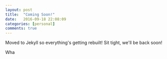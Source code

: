 ```yaml
---
layout: post
title:  "Coming Soon!"
date:   2016-09-18 22:08:09
categories: [personal]
comments: true
---
```


Moved to Jekyll so everything's getting rebuilt! Sit tight, we'll be back soon!

<!--more-->

Wha
